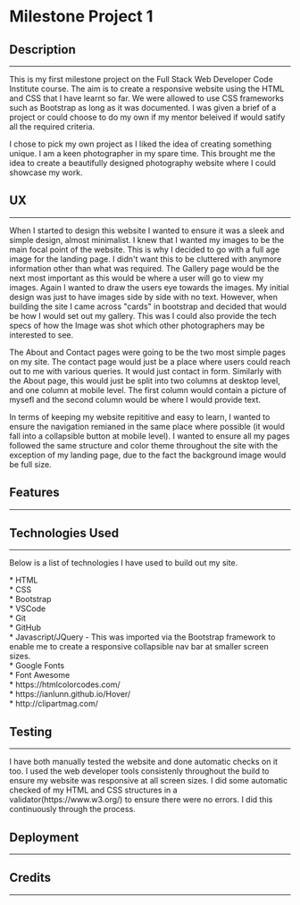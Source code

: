 # Milestone Project 1
## Description
---
<p>This is my first milestone project on the Full Stack Web Developer Code Institute course. The aim is to create a responsive website using the HTML and CSS that I have learnt so far. We were allowed to use CSS frameworks such as Bootstrap as long as it was documented. I was given a brief of a project or could choose to do my own if my mentor beleived if would satify all the required criteria.</p>

<p>I chose to pick my own project as I liked the idea of creating something unique. I am a keen photographer in my spare time. This brought me the idea to create a beautifully designed photography website where I could showcase my work.</p>


## UX
---

<p>When I started to design this website I wanted to ensure it was a sleek and simple design, almost minimalist. I knew that I wanted my images to be the main focal point of the website. This is why I decided to go with a full age image for the landing page. I didn't want this to be cluttered with anymore information other than what was required. The Gallery page would be the next most important as this would be where a user will go to view my images. Again I wanted to draw the users eye towards the images. My initial design was just to have images side by side with no text. However, when building the site I came across "cards" in bootstrap and decided that would be how I would set out my gallery. This was I could also provide the tech specs of how the Image was shot which other photographers may be interested to see.</p>

<p>The About and Contact pages were going to be the two most simple pages on my site. The contact page would just be a place where users could reach out to me with various queries. It would just contact in form. Similarly with the About page, this would just be split into two columns at desktop level, and one column at mobile level. The first column would contain a picture of mysefl and the second column would be where I would provide text.</p>

<p>In terms of keeping my website repititive and easy to learn, I wanted to ensure the navigation remianed in the same place where possible (it would fall into a collapsible button at mobile level). I wanted to ensure all my pages followed the same structure and color theme throughout the site with the exception of my landing page, due to the fact the background image would be full size.</p>

## Features
---



## Technologies Used
---
<p> Below is a list of technologies I have used to build out my site.</p>
* HTML<br>
* CSS<br>
* Bootstrap<br>
* VSCode<br>
* Git<br>
* GitHub<br>
* Javascript/JQuery - This was imported via the Bootstrap framework to enable me to create a responsive collapsible nav bar at smaller screen sizes.<br>
* Google Fonts<br>
* Font Awesome<br>
* https://htmlcolorcodes.com/<br>
* https://ianlunn.github.io/Hover/<br>
* http://clipartmag.com/<br>


## Testing
---
<p>I have both manually tested the website and done automatic checks on it too. I used the web developer tools consistenly throughout the build to ensure my website was responsive at all screen sizes.
I did some automatic checked of my HTML and CSS structures in a validator(https://www.w3.org/) to ensure there were no errors. I did this continuously through the process.</p>

## Deployment
---

## Credits
---